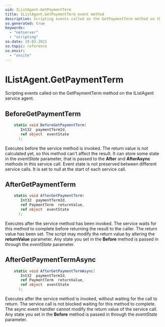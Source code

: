```yaml
---
uid: IListAgent-GetPaymentTerm
title: IListAgent.GetPaymentTerm event method
description: Scripting events called on the GetPaymentTerm method on the IListAgent service agent.
so.generated: true
keywords:
  - "netserver"
  - "scripting"
so.date: 19.03.2021
so.topic: reference
so.envir:
  - "onsite"
---
```

# IListAgent.GetPaymentTerm

Scripting events called on the <see cref='M:SuperOffice.CRM.Services.IListAgent.GetPaymentTerm'>GetPaymentTerm</see> method on the <see cref='IListAgent'>IListAgent</see>  service agent.

## BeforeGetPaymentTerm
```cs
    static void BeforeGetPaymentTerm(
       Int32  paymentTermId,
       ref object  eventState
      );
```
Executes before the service method is invoked.
The return value is not calculated yet, so this method can't affect the result.
It can store some state in the *eventState* parameter, that is passed to the **After** and **AfterAsync** methods in this service call.
Event state is not preserved between different service calls. It is set to null at the start of each service call.
## AfterGetPaymentTerm
```cs
    static void AfterGetPaymentTerm(
       Int32  paymentTermId,
       ref PaymentTerm  returnValue,
       ref object  eventState
      );
```
Executes after the service method has been invoked. The service waits for this method to complete before returning the result to the caller.
The return value has been set. The script may modify the return value by altering the **returnValue** parameter.
Any state you set in the **Before** method is passed in through the *eventState* parameter.
## AfterGetPaymentTermAsync
```cs
    static void AfterGetPaymentTermAsync(
       Int32  paymentTermId,
       ref PaymentTerm  returnValue,
       ref object  eventState
      );
```
Executes after the service method is invoked, without waiting for the call to return.
The service call is not blocked waiting for this method to complete.
The async event handler cannot modify the return value of the service call.
Any state you set in the **Before** method is passed in through the *eventState* parameter.

